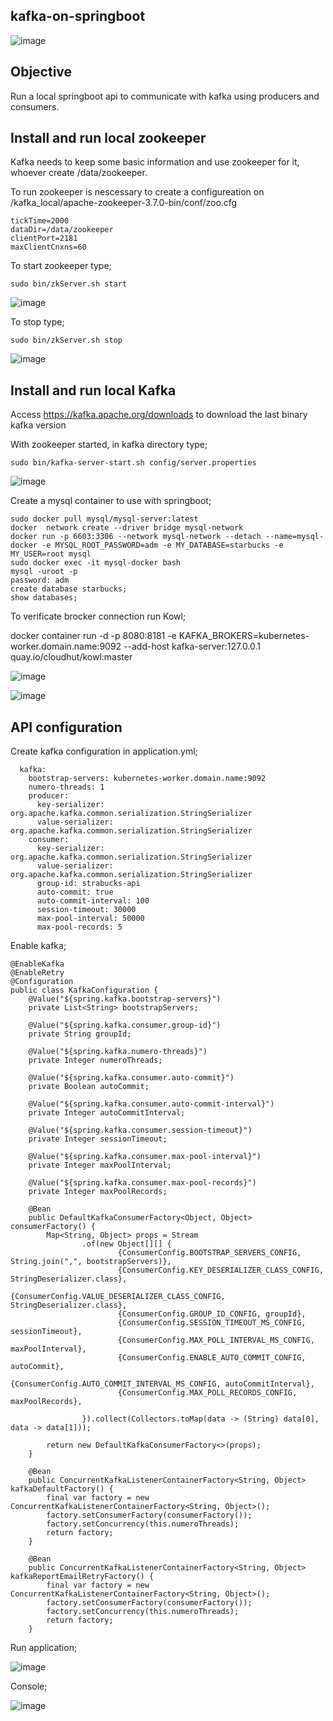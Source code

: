 ## kafka-on-springboot
![image](https://user-images.githubusercontent.com/42948627/148816729-9348793a-1b49-4d09-bb11-f1e1ad26cd20.png)

## Objective
Run a local springboot api to communicate with kafka using producers and consumers.

## Install and run local zookeeper
Kafka needs to keep some basic information and use zookeeper for it, whoever create /data/zookeeper.

To run zookeeper is nescessary to create a configureation on /kafka_local/apache-zookeeper-3.7.0-bin/conf/zoo.cfg

```
tickTime=2000
dataDir=/data/zookeeper
clientPort=2181
maxClientCnxns=60
```

To start zookeeper type;

```
sudo bin/zkServer.sh start
```
![image](https://user-images.githubusercontent.com/42948627/148829947-8e011c8c-a09f-4db6-b24a-94a79fdbd647.png)

To stop type;

```
sudo bin/zkServer.sh stop
```

![image](https://user-images.githubusercontent.com/42948627/148830322-eb968c09-5739-4442-a29f-7fbcbed246d9.png)

## Install and run local Kafka
Access https://kafka.apache.org/downloads to download the last binary kafka version

With zookeeper started, in kafka directory type;

```
sudo bin/kafka-server-start.sh config/server.properties
```

![image](https://user-images.githubusercontent.com/42948627/148831484-23ff22eb-820e-484f-a83a-d0640de58b3f.png)


Create a mysql container to use with springboot;

```
sudo docker pull mysql/mysql-server:latest
docker  network create --driver bridge mysql-network
docker run -p 6603:3306 --network mysql-network --detach --name=mysql-docker -e MYSQL_ROOT_PASSWORD=adm -e MY_DATABASE=starbucks -e MY_USER=root mysql
sudo docker exec -it mysql-docker bash
mysql -uroot -p
password: adm
create database starbucks;
show databases;
```

To verificate brocker connection run Kowl;

docker container run -d -p 8080:8181 -e KAFKA_BROKERS=kubernetes-worker.domain.name:9092 --add-host kafka-server:127.0.0.1 quay.io/cloudhut/kowl:master

![image](https://user-images.githubusercontent.com/42948627/148997673-acfebe7d-479a-47a6-b8c6-c3c4c3c94aa8.png)

![image](https://user-images.githubusercontent.com/42948627/148997703-2b5ff47e-4041-4586-bb38-7a404ffc94a3.png)

## API configuration

Create kafka configuration in application.yml;

```
  kafka:
    bootstrap-servers: kubernetes-worker.domain.name:9092
    numero-threads: 1
    producer:
      key-serializer: org.apache.kafka.common.serialization.StringSerializer
      value-serializer: org.apache.kafka.common.serialization.StringSerializer
    consumer:
      key-serializer: org.apache.kafka.common.serialization.StringSerializer
      value-serializer: org.apache.kafka.common.serialization.StringSerializer
      group-id: strabucks-api
      auto-commit: true
      auto-commit-interval: 100
      session-timeout: 30000
      max-pool-interval: 50000
      max-pool-records: 5
```

Enable kafka;

```
@EnableKafka
@EnableRetry
@Configuration
public class KafkaConfiguration {
    @Value("${spring.kafka.bootstrap-servers}")
    private List<String> bootstrapServers;

    @Value("${spring.kafka.consumer.group-id}")
    private String groupId;

    @Value("${spring.kafka.numero-threads}")
    private Integer numeroThreads;

    @Value("${spring.kafka.consumer.auto-commit}")
    private Boolean autoCommit;

    @Value("${spring.kafka.consumer.auto-commit-interval}")
    private Integer autoCommitInterval;

    @Value("${spring.kafka.consumer.session-timeout}")
    private Integer sessionTimeout;

    @Value("${spring.kafka.consumer.max-pool-interval}")
    private Integer maxPoolInterval;

    @Value("${spring.kafka.consumer.max-pool-records}")
    private Integer maxPoolRecords;

    @Bean
    public DefaultKafkaConsumerFactory<Object, Object> consumerFactory() {
        Map<String, Object> props = Stream
                .of(new Object[][] {
                        {ConsumerConfig.BOOTSTRAP_SERVERS_CONFIG, String.join(",", bootstrapServers)},
                        {ConsumerConfig.KEY_DESERIALIZER_CLASS_CONFIG, StringDeserializer.class},
                        {ConsumerConfig.VALUE_DESERIALIZER_CLASS_CONFIG, StringDeserializer.class},
                        {ConsumerConfig.GROUP_ID_CONFIG, groupId},
                        {ConsumerConfig.SESSION_TIMEOUT_MS_CONFIG, sessionTimeout},
                        {ConsumerConfig.MAX_POLL_INTERVAL_MS_CONFIG, maxPoolInterval},
                        {ConsumerConfig.ENABLE_AUTO_COMMIT_CONFIG, autoCommit},
                        {ConsumerConfig.AUTO_COMMIT_INTERVAL_MS_CONFIG, autoCommitInterval},
                        {ConsumerConfig.MAX_POLL_RECORDS_CONFIG, maxPoolRecords},

                }).collect(Collectors.toMap(data -> (String) data[0], data -> data[1]));

        return new DefaultKafkaConsumerFactory<>(props);
    }

    @Bean
    public ConcurrentKafkaListenerContainerFactory<String, Object> kafkaDefaultFactory() {
        final var factory = new ConcurrentKafkaListenerContainerFactory<String, Object>();
        factory.setConsumerFactory(consumerFactory());
        factory.setConcurrency(this.numeroThreads);
        return factory;
    }

    @Bean
    public ConcurrentKafkaListenerContainerFactory<String, Object> kafkaReportEmailRetryFactory() {
        final var factory = new ConcurrentKafkaListenerContainerFactory<String, Object>();
        factory.setConsumerFactory(consumerFactory());
        factory.setConcurrency(this.numeroThreads);
        return factory;
    }

```

Run application;

![image](https://user-images.githubusercontent.com/42948627/149007126-60186c01-9277-48af-90e1-48ab815c0b44.png)

Console;

![image](https://user-images.githubusercontent.com/42948627/149007336-45667571-0563-4d55-80c4-c3d3ab62fd5d.png)


